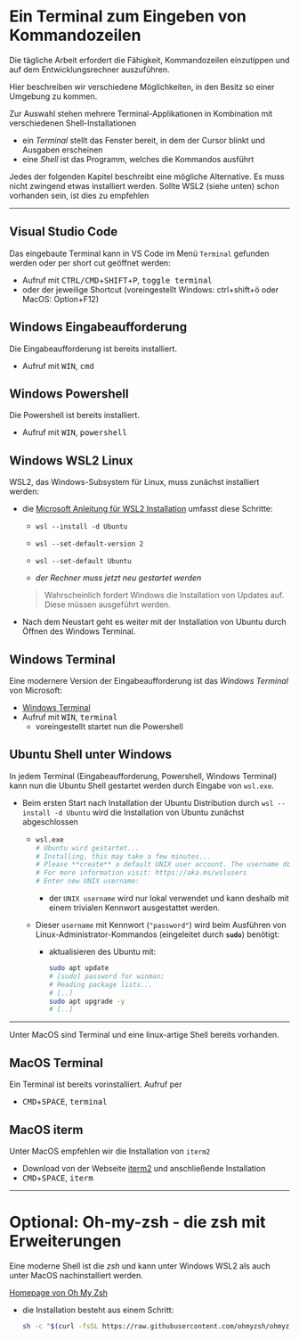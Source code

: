 # Ein Terminal zum Eingeben von Kommandozeilen

Die tägliche Arbeit erfordert die Fähigkeit, Kommandozeilen einzutippen und auf dem Entwicklungsrechner auszuführen.

Hier beschreiben wir verschiedene Möglichkeiten, in den Besitz so einer Umgebung zu kommen.

Zur Auswahl stehen mehrere Terminal-Applikationen in Kombination mit verschiedenen Shell-Installationen

* ein *Terminal* stellt das Fenster bereit, in dem der Cursor blinkt und Ausgaben erscheinen
* eine *Shell* ist das Programm, welches die Kommandos ausführt

Jedes der folgenden Kapitel beschreibt eine mögliche Alternative. Es muss nicht zwingend etwas installiert werden. Sollte WSL2 (siehe unten) schon vorhanden sein, ist dies zu empfehlen

---

## Visual Studio Code

Das eingebaute Terminal kann in VS Code im Menü `Terminal` gefunden werden oder per short cut geöffnet werden:

* Aufruf mit <kbd>CTRL/CMD</kbd>+<kbd>SHIFT</kbd>+<kbd>P</kbd>, <kbd>toggle terminal</kbd>
* oder der jeweilige Shortcut (voreingestellt Windows: ctrl+shift+ö oder MacOS: Option+F12)

## Windows Eingabeaufforderung

 Die Eingabeaufforderung ist bereits installiert.

* Aufruf mit <kbd>WIN</kbd>, <kbd>cmd</kbd>

## Windows Powershell

Die Powershell ist bereits installiert.

* Aufruf mit <kbd>WIN</kbd>, <kbd>powershell</kbd>

## Windows WSL2 Linux

WSL2, das Windows-Subsystem für Linux, muss zunächst installiert werden:

* die [Microsoft Anleitung für WSL2 Installation](https://learn.microsoft.com/de-de/windows/wsl/install) umfasst diese Schritte:
  * `wsl --install -d Ubuntu`
  * `wsl --set-default-version 2`
  * `wsl --set-default Ubuntu`

  * *der Rechner muss jetzt neu gestartet werden*
  > Wahrscheinlich fordert Windows die Installation von Updates auf. Diese müssen ausgeführt werden.

* Nach dem Neustart geht es weiter mit der Installation von Ubuntu durch Öffnen des Windows Terminal.

## Windows Terminal

Eine modernere Version der Eingabeaufforderung ist das *Windows Terminal* von Microsoft:

* [Windows Terminal](https://learn.microsoft.com/de-de/windows/terminal/)
* Aufruf mit <kbd>WIN</kbd>, <kbd>terminal</kbd>
  * voreingestellt startet nun die Powershell

## Ubuntu Shell unter Windows

In jedem Terminal (Eingabeaufforderung, Powershell, Windows Terminal) kann nun die Ubuntu Shell gestartet werden durch Eingabe von `wsl.exe`.
* Beim ersten Start nach Installation der Ubuntu Distribution durch `wsl --install -d Ubuntu` wird die Installation von Ubuntu zunächst abgeschlossen

  * ```bash
    wsl.exe
    # Ubuntu wird gestartet...
    # Installing, this may take a few minutes...
    # Please **create** a default UNIX user account. The username does not need to match your Windows username.
    # For more information visit: https://aka.ms/wslusers
    # Enter new UNIX username:
    ```
    * der `UNIX username` wird nur lokal verwendet und kann deshalb mit einem trivialen Kennwort ausgestattet werden.

  * Dieser `username` mit Kennwort (`"password"`) wird beim Ausführen von Linux-Administrator-Kommandos (eingeleitet durch **`sudo`**) benötigt:
    * aktualisieren des Ubuntu mit:
        ```bash
        sudo apt update
        # [sudo] password for winman:
        # Reading package lists...
        # [..]
        sudo apt upgrade -y
        # [..]
        ```

----
Unter MacOS sind Terminal und eine linux-artige Shell bereits vorhanden.

## MacOS Terminal

Ein Terminal ist bereits vorinstalliert. Aufruf per

* <kbd>CMD</kbd>+<kbd>SPACE</kbd>, <kbd>terminal</kbd>

## MacOS iterm

Unter MacOS empfehlen wir die Installation von `iterm2`

* Download von der Webseite [iterm2](https://iterm2.com/) und anschließende Installation
* <kbd>CMD</kbd>+<kbd>SPACE</kbd>, <kbd>iterm</kbd>

---

# Optional: Oh-my-zsh - die zsh mit Erweiterungen

Eine moderne Shell ist die *zsh* und kann unter Windows WSL2 als auch unter MacOS nachinstalliert werden.

[Homepage von Oh My Zsh](https://ohmyz.sh/)

* die Installation besteht aus einem Schritt:
    ```bash
    sh -c "$(curl -fsSL https://raw.githubusercontent.com/ohmyzsh/ohmyzsh/master/tools/install.sh)"
    ```
